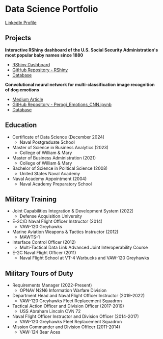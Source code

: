 # Data Science Portfolio

[LinkedIn Profile](https://www.linkedin.com/in/douglasrandrade/)

## Projects
**Interactive RShiny dashboard of the U.S. Social Security Administration's most popular baby names since 1880**
- [RShiny Dashboard](https://drandrade.shinyapps.io/shiny/)
- [GitHub Repository - RShiny](https://github.com/dougrandrade/US_Names_Analysis_Repo)
- [Database](https://www.ssa.gov/oact/babynames/names.zip)

**Convolutional neural network for multi-classification image recognition of dog emotions**
- [Medium Article](https://medium.com/@doug.r.andrade/what-is-your-dog-feeling-f02e85b56edb)
- [GitHub Repository - Perogi_Emotions_CNN.ipynb](https://github.com/dougrandrade/Dog_Emotions_CNN_Repo)
- [Database](https://doi.org/10.34740/KAGGLE/DSV/8330954)

## Education
- Certificate of Data Science (December 2024)
  - Naval Postgraduate School
- Master of Science in Business Analytics (2023)
  - College of William & Mary
- Master of Business Administration (2021)
  - College of William & Mary
- Bachelor of Science in Political Science (2008)
  - United States Naval Academy
- Naval Academy Appointment (2004)
  - Naval Academy Preparatory School

## Military Training
- Joint Capabilities Integration & Development System (2022)
  - Defense Acquisition University
- E-2C/D Naval Flight Officer Instructor (2014)
  - VAW-120 Greyhawks
- Marine Aviation Weapons & Tactics Instructor (2012)
  - MAWTS-1
- Interface Control Officer (2012)
  - Multi-Tactical Data Link Advanced Joint Interoperability Course 
- E-2C Naval Flight Officer (2011)
  - Naval Flight School at VT-4 Warbucks and VAW-120 Greyhawks

## Military Tours of Duty
- Requirements Manager (2022-Present)
  - OPNAV N2N6 Information Warfare Division
- Department Head and Naval Flight Officer Instructor (2019-2022)
  - VAW-120 Greyhawks Fleet Replacement Squadron
- Tactical Action Officer and Division Officer (2017-2019)
  - USS Abraham Lincoln CVN 72
- Naval Flight Officer Instructor and Division Officer (2014-2017)
  - VAW-120 Greyhawks Fleet Replacement Squadron
- Mission Commander and Division Officer (2011-2014)
  - VAW-124 Bear Aces 
